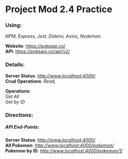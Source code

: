 # Project Mod 2.4  Practice



### Using:
*NPM, Express, Jest, Dotenv, Axios, Nodemon.*

**Website**: https://pokeapi.co/ <br>
**API**: https://pokeapi.co/api/v2/


### Details:
**Server Status**: *http://www.localhost:4000/* <br>
**Crud Operations**: *Read,*

**Operations**: <br>
*Get All* <br>
*Get by ID*



### Directions:

##### API End-Points: 
**Server Status**: *http://www.localhost:4000/* <br>
**All Pokemon**: *http://www.localhost:4000/pokemon/* <br>
**Pokemon by ID**: *http://www.localhost:4000/pokemon/1/* <br>

